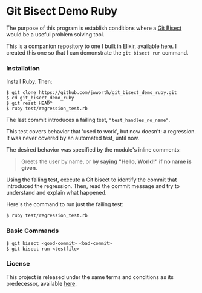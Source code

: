 # Git Bisect Demo Ruby

The purpose of this program is establish conditions where a [Git
Bisect](https://git-scm.com/docs/git-bisect) would be a useful problem solving
tool.

This is a companion repository to one I built in Elixir, available
[here](https://github.com/jwworth/git_bisect_demo). I created this one so
that I can demonstrate the `git bisect run` command.

### Installation

Install Ruby. Then:

```
$ git clone https://github.com/jwworth/git_bisect_demo_ruby.git
$ cd git_bisect_demo_ruby
$ git reset HEAD^
$ ruby test/regression_test.rb
```

The last commit introduces a failing test, `"test_handles_no_name"`.

This test covers behavior that 'used to work', but now doesn't: a regression.
It was never covered by an automated test, until now.

The desired behavior was specified by the module's inline comments:

> Greets the user by name, or **by saying "Hello, World!" if no name is
> given**.

Using the failing test, execute a Git bisect to identify the commit that
introduced the regression. Then, read the commit message and try to understand
and explain what happened.

Here's the command to run just the failing test:

```
$ ruby test/regression_test.rb
```

### Basic Commands

```
$ git bisect <good-commit> <bad-commit>
$ git bisect run <testfile>
```

### License

This project is released under the same terms and conditions as its
predecessor, available [here](https://github.com/jwworth/git_bisect_demo).
